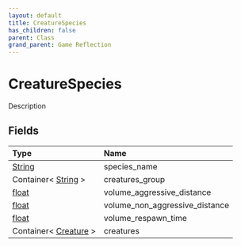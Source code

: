 ```yaml
---
layout: default
title: CreatureSpecies
has_children: false
parent: Class
grand_parent: Game Reflection
---
```

# CreatureSpecies
Description 

## Fields

| Type | Name |
|:----------|:--------------|
| [String](/riftbreaker-wiki/docs/game-reflection/components/string/) | species_name |
| Container< [String](/riftbreaker-wiki/docs/game-reflection/components/string/) > | creatures_group |
| [float](/riftbreaker-wiki/docs/game-reflection/components/float/) | volume_aggressive_distance |
| [float](/riftbreaker-wiki/docs/game-reflection/components/float/) | volume_non_aggressive_distance |
| [float](/riftbreaker-wiki/docs/game-reflection/components/float/) | volume_respawn_time |
| Container< [Creature](/riftbreaker-wiki/docs/game-reflection/classes/creature/) > | creatures |


